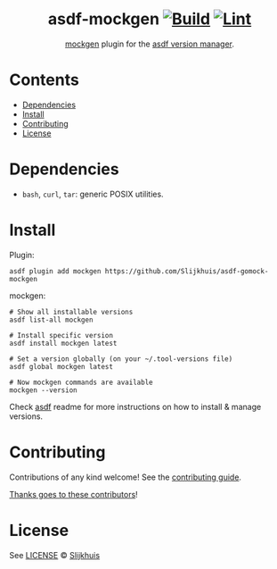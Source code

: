 <div align="center">

# asdf-mockgen [![Build](https://github.com/Slijkhuis/asdf-gomock-mockgen/actions/workflows/build.yml/badge.svg)](https://github.com/Slijkhuis/asdf-gomock-mockgen/actions/workflows/build.yml) [![Lint](https://github.com/Slijkhuis/asdf-gomock-mockgen/actions/workflows/lint.yml/badge.svg)](https://github.com/Slijkhuis/asdf-gomock-mockgen/actions/workflows/lint.yml)

[mockgen](https://github.com/golang/mock) plugin for the [asdf version manager](https://asdf-vm.com).

</div>

# Contents

- [Dependencies](#dependencies)
- [Install](#install)
- [Contributing](#contributing)
- [License](#license)

# Dependencies

- `bash`, `curl`, `tar`: generic POSIX utilities.

# Install

Plugin:

```shell
asdf plugin add mockgen https://github.com/Slijkhuis/asdf-gomock-mockgen
```

mockgen:

```shell
# Show all installable versions
asdf list-all mockgen

# Install specific version
asdf install mockgen latest

# Set a version globally (on your ~/.tool-versions file)
asdf global mockgen latest

# Now mockgen commands are available
mockgen --version
```

Check [asdf](https://github.com/asdf-vm/asdf) readme for more instructions on how to
install & manage versions.

# Contributing

Contributions of any kind welcome! See the [contributing guide](contributing.md).

[Thanks goes to these contributors](https://github.com/Slijkhuis/asdf-mockgen/graphs/contributors)!

# License

See [LICENSE](LICENSE) © [Slijkhuis](https://github.com/Slijkhuis/)

